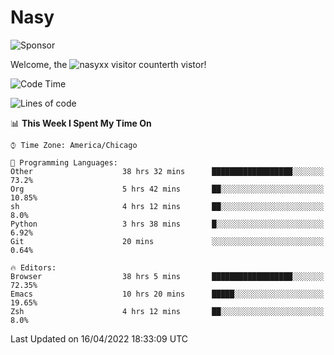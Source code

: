 # Nasy

<!--
<p align="center">
<img height="200" src="https://github-readme-stats.vercel.app/api?username=nasyxx&count_private=true&show_icons=true&theme=dracula&include_all_commits=true"/>
<img height="200" src="https://github-readme-stats.vercel.app/api/top-langs/?username=nasyxx&theme=dracula&hide=html,jupyter+notebook&count_private=true&show_icons=true"/>
</p>

  
----------------
-->

![Sponsor](https://img.shields.io/static/v1.svg?label=Sponsor&message=%E2%9D%A4&logo=GitHub&style=flat&color=pink)
 
Welcome, the ![nasyxx visitor counter](https://count.getloli.com/get/@nasyxx?theme=rule34)th vistor!
 
<!--START_SECTION:waka-->
![Code Time](http://img.shields.io/badge/Code%20Time-2%2C246%20hrs%2039%20mins-blue)

![Lines of code](https://img.shields.io/badge/From%20Hello%20World%20I%27ve%20Written-5%20Million%20lines%20of%20code-blue)

📊 **This Week I Spent My Time On** 

```text
⌚︎ Time Zone: America/Chicago

💬 Programming Languages: 
Other                    38 hrs 32 mins      ██████████████████░░░░░░░   73.2% 
Org                      5 hrs 42 mins       ██░░░░░░░░░░░░░░░░░░░░░░░   10.85% 
sh                       4 hrs 12 mins       ██░░░░░░░░░░░░░░░░░░░░░░░   8.0% 
Python                   3 hrs 38 mins       █░░░░░░░░░░░░░░░░░░░░░░░░   6.92% 
Git                      20 mins             ░░░░░░░░░░░░░░░░░░░░░░░░░   0.64%

🔥 Editors: 
Browser                  38 hrs 5 mins       ██████████████████░░░░░░░   72.35% 
Emacs                    10 hrs 20 mins      █████░░░░░░░░░░░░░░░░░░░░   19.65% 
Zsh                      4 hrs 12 mins       ██░░░░░░░░░░░░░░░░░░░░░░░   8.0%

```


 Last Updated on 16/04/2022 18:33:09 UTC
<!--END_SECTION:waka-->

<!-- ![visitors](https://visitor-badge.laobi.icu/badge?page_id=nasyxx.nasyxx) -->
